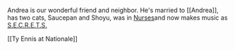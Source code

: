 ---
---

Andrea is our wonderful friend and neighbor. He's married to [[Andrea]], has two cats, Saucepan and Shoyu, was in [Nurses](https://redefinemag.net/2012/nurses-band-interview-dracula-apples-acre/)and now makes music as [S.E.C.R.E.T.S.](https://no1sbiz.bandcamp.com/) 

[[Ty Ennis at Nationale]]
